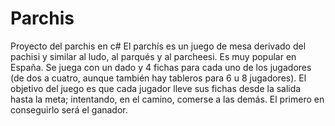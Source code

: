 # Parchis
Proyecto del parchis en c#
El parchís es un juego de mesa derivado del pachisi y similar al ludo, al parqués y al parcheesi. 
Es muy popular en España.
Se juega con un dado y 4 fichas para cada uno de los jugadores (de dos a cuatro, aunque también hay tableros para 6 u 8 jugadores). El objetivo del juego es que cada jugador lleve sus fichas desde la salida hasta la meta; intentando, en el camino, comerse a las demás.
El primero en conseguirlo será el ganador.
